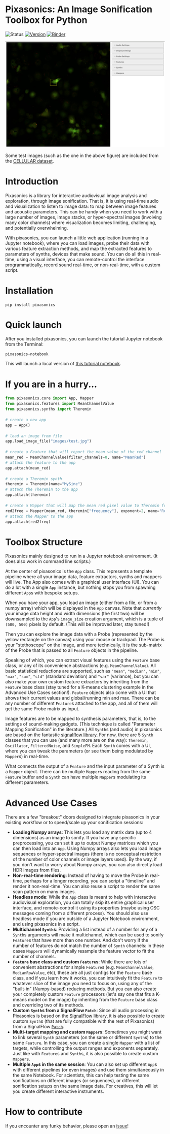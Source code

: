 # Pixasonics: An Image Sonification Toolbox for Python

![Status](https://img.shields.io/pypi/status/pixasonics) [![Version](https://img.shields.io/pypi/v/pixasonics)](https://pypi.org/project/pixasonics/) [![Binder](https://mybinder.org/badge_logo.svg)](https://mybinder.org/v2/gh/balintlaczko/pixasonics/HEAD?urlpath=%2Fdoc%2Ftree%2Fpixasonics%2Fpixasonics_tutorial.ipynb)

![A screenshot of the graphical user interface](pixasonics/figures/interface_screenshot.png)

Some test images (such as the one in the above figure) are included from the [CELLULAR dataset](https://zenodo.org/records/8315423).

# Introduction

Pixasonics is a library for interactive audiovisual image analysis and exploration, through image sonification. That is, it is using real-time audio and visualization to listen to image data: to map between image features and acoustic parameters. This can be handy when you need to work with a large number of images, image stacks, or hyper-spectral images (involving many color channels) where visualization becomes limiting, challenging, and potentially overwhelming.

With pixasonics, you can launch a little web application (running in a Jupyter notebook), where you can load images, probe their data with various feature extraction methods, and map the extracted features to parameters of synths, devices that make sound. You can do all this in real-time, using a visual interface, you can remote-control the interface programmatically, record sound real-time, or non-real-time, with a custom script.

# Installation

```
pip install pixasonics
```

# Quick launch

After you installed pixasonics, you can launch the tutorial Jupyter notebook from the Terminal:
```
pixasonics-notebook
```
This will launch a local version of [this tutorial notebook](https://github.com/balintlaczko/pixasonics/blob/main/pixasonics/pixasonics_tutorial.ipynb).

# If you are in a hurry...

```python
from pixasonics.core import App, Mapper
from pixasonics.features import MeanChannelValue
from pixasonics.synths import Theremin

# create a new app
app = App()

# load an image from file
app.load_image_file("images/test.jpg")

# create a Feature that will report the mean value of the red channel
mean_red = MeanChannelValue(filter_channels=0, name="MeanRed")
# attach the feature to the app
app.attach(mean_red)

# create a Theremin synth
theremin = Theremin(name="MySine")
# attach the Theremin to the app
app.attach(theremin)

# create a Mapper that will map the mean red pixel value to Theremin frequency
red2freq = Mapper(mean_red, theremin["frequency"], exponent=2, name="Red2Freq")
# attach the Mapper to the app
app.attach(red2freq)
```

# Toolbox Structure

Pixasonics mainly designed to run in a Jupyter notebook environment. (It does also work in command line scripts.)

At the center of pixasonics is the `App` class. This represents a template pipeline where all your image data, feature extractors, synths and mappers will live. The App also comes with a graphical user interface (UI). You can do a lot with a single `App` instance, but nothing stops you from spawning different `App`s with bespoke setups.

When you have your app, you load an image (either from a file, or from a numpy array) which will be displayed in the `App` canvas. Note that _currently_ your image data height and width dimensions (the first two) will be downsampled to the `App`'s `image_size` creation argument, which is a tuple of `(500, 500)` pixels by default. (This will be improved later, stay tuned!)

Then you can explore the image data with a Probe (represented by the yellow rectangle on the canvas) using your mouse or trackpad. The Probe is your "stethoscope" on the image, and more technically, it is the sub-matrix of the Probe that is passed to all `Feature` objects in the pipeline.

Speaking of which, you can extract visual features using the `Feature` base class, or any of its convenience abstractions (e.g. `MeanChannelValue`). All basic statistical reductions are supported, such as `"mean"`, `"median"`, `"min"`, `"max"`, `"sum"`, `"std"` (standard deviation) and `"var"` (variance), but you can also make your own custom feature extractors by inheriting from the `Feature` base class (stay tuned for a K-means clustering example in the Advanced Use Cases section!). `Feature` objects also come with a UI that shows their current values and global/running min and max. There can be any number of different `Feature`s attached to the app, and all of them will get the same Probe matrix as input.

Image features are to be mapped to synthesis parameters, that is, to the settings of sound-making gadgets. (This technique is called "Parameter Mapping Sonification" in the literature.) All `Synth`s (and audio) in pixasonics are based on the fantastic [signalflow library](https://signalflow.dev/). For now, there are 5 `Synth` classes that you can use (and many more are on the way): `Theremin`, `Oscillator`, `FilteredNoise`, and `SimpleFM`. Each `Synth` comes with a UI, where you can tweak the parameters (or see them being modulated by `Mapper`s) in real-time.

What connects the output of a `Feature` and the input parameter of a Synth is a `Mapper` object. There can be multiple `Mapper`s reading from the same `Feature` buffer and a `Synth` can have multiple `Mapper`s modulating its different parameters.

# Advanced Use Cases

There are a few "breakout" doors designed to integrate pixasonics in your existing workflow or to speed/scale up your sonification sessions:
- __Loading Numpy arrays__: This lets you load any matrix data (up to 4 dimensions) as an image to sonify. If you have any specific preprocessing, you can set it up to output Numpy matrices which you can then load into an `App`. Using Numpy arrays also lets you load image sequences or hyper-spectral images (there is no conceptual restriction of the number of color channels or image layers used). By the way, if you don't want to worry about Numpy arrays, you can also directly load HDR images from files.
- __Non-real-time rendering__: Instead of having to move the Probe in real-time, perhaps for a longer recording, you can script a "timeline" and render it non-real-time. You can also reuse a script to render the same scan pattern on many images.
- __Headless mode__: While the `App` class is meant to help with interactive audiovisual exploration, you can totally skip its entire graphical user interface, and remote-control it using its properties (maybe using OSC messages coming from a different process). You should also use headless mode if you are outside of a Jupyter Notebook environment, and using pixasonics in a script.
- __Multichannel `Synth`s__: Providing a list instead of a number for any of a `Synth`s arguments will make it multichannel, which can be used to sonify `Feature`s that have more than one number. And don't worry if the number of features do not match the number of `Synth` channels: in these cases `Mapper`s will dynamically resample the feature vector to fit the number of channels.
- __`Feature` base class and custom `Feature`s__: While there are lots of convenient abstractions for simple `Feature`s (e.g. `MeanChannelValue`, `MedianRowValue`, etc), these are all just configs for the `Feature` base class, and if you learn how it works, you can intuitively fit the `Feature` to whatever slice of the image you need to focus on, using any of the "built-in" (Numpy-based) reducing methods. But you can also create your completely custom `Feature` processors (let's say one that fits a K-means model on the image) by inheriting from the `Feature` base class and overriding two of its methods.
- __Custom `Synth`s from a SignalFlow `Patch`__: Since all audio processing in Pixasonics is based on the [SignalFlow](https://signalflow.dev/) library, it is also possible to create custom `Synth`s (that are fully compatible with the rest of Pixasonics) from a SignalFlow [`Patch`](https://signalflow.dev/patch/).
- __Multi-target mapping and custom `Mapper`s__: Sometimes you might want to link several `Synth` parameters (on the same or different `Synth`s) to the same `Feature`. In this case, you can create a single `Mapper` with a list of targets, while controlling the output ranges and exponents separately. Just like with `Feature`s and `Synth`s, it is also possible to create custom `Mapper`s.
- __Multiple `App`s in the same session__: You can also set up different `App`s with different pipelines (or even images) and use them simultaneously in the same Notebook. For scientists, this can help testing the same sonifications on different images (or sequences), or different sonification setups on the same image data. For creatives, this will let you create different interactive instruments.

# How to contribute

If you encounter any funky behavior, please open an [issue](https://github.com/balintlaczko/pixasonics/issues)!